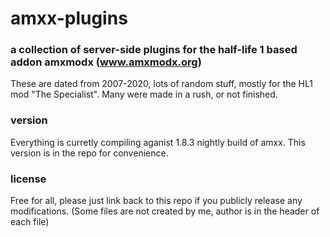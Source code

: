 # amxx-plugins
### a collection of server-side plugins for the half-life 1 based addon amxmodx (www.amxmodx.org)
These are dated from 2007-2020, lots of random stuff, mostly for the HL1 mod "The Specialist". Many were made in a rush, or not finished.

### version
Everything is curretly compiling aganist 1.8.3 nightly build of amxx. This version is in the repo for convenience. 
 
### license
Free for all, please just link back to this repo if you publicly release any modifications. (Some files are not created by me, author is in the header of each file)
